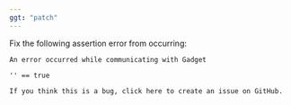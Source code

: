 ```yaml
---
ggt: "patch"
---
```


Fix the following assertion error from occurring:

```
An error occurred while communicating with Gadget

'' == true

If you think this is a bug, click here to create an issue on GitHub.
```

